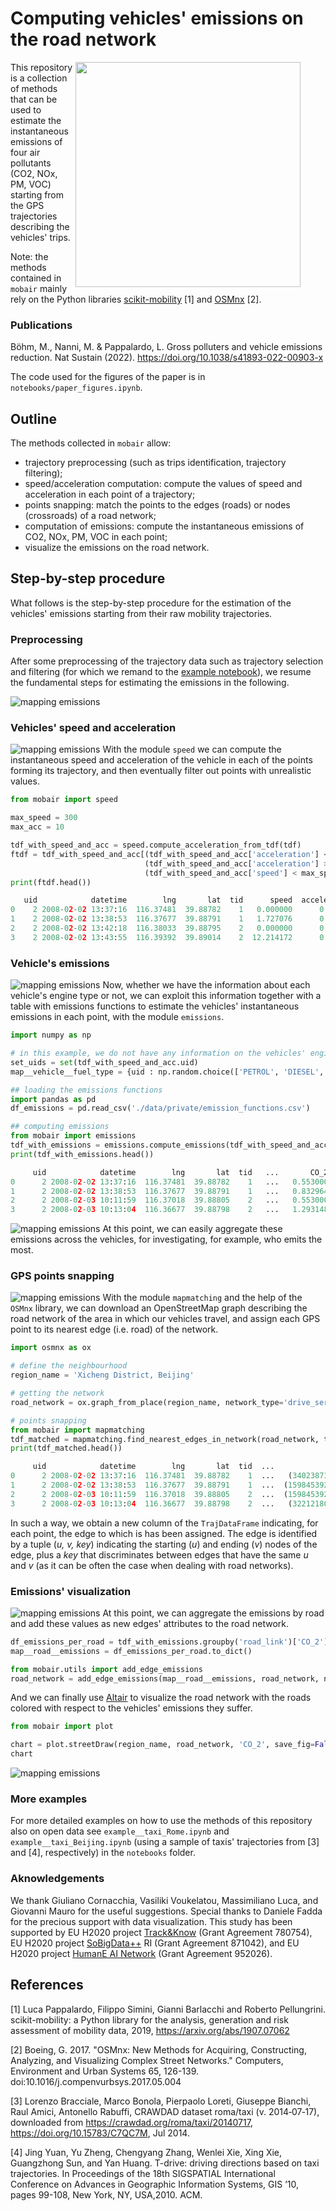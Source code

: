 # Computing vehicles' emissions on the road network

<figure>
<img align='right' width="360" height="360" src="notebooks/rome_taxi_emissions.png">
</figure>

This repository is a collection of methods that can be used to estimate the instantaneous emissions of four air pollutants (CO2, NOx, PM, VOC) starting from the GPS trajectories describing the vehicles' trips.

Note: the methods contained in ```mobair``` mainly rely on the Python libraries [scikit-mobility](https://github.com/scikit-mobility/scikit-mobility) [1] and [OSMnx](https://github.com/gboeing/osmnx) [2].

### Publications
Böhm, M., Nanni, M. & Pappalardo, L. Gross polluters and vehicle emissions reduction. Nat Sustain (2022). https://doi.org/10.1038/s41893-022-00903-x

The code used for the figures of the paper is in `notebooks/paper_figures.ipynb`.

## Outline
The methods collected in `mobair` allow:
* trajectory preprocessing (such as trips identification, trajectory filtering);
* speed/acceleration computation: compute the values of speed and acceleration in each point of a trajectory;
* points snapping: match the points to the edges (roads) or nodes (crossroads) of a road network;
* computation of emissions: compute the instantaneous emissions of CO2, NOx, PM, VOC in each point;
* visualize the emissions on the road network.


## Step-by-step procedure
What follows is the step-by-step procedure for the estimation of the vehicles' emissions starting from their raw mobility trajectories.
### Preprocessing
After some preprocessing of the trajectory data such as trajectory selection and filtering (for which we remand to the [example notebook](https://github.com/matteoboh/mobility_emissions/blob/5003f0bc4c9bc404f3e6915aa0f576eda37d7048/notebooks/example_with_public_data.ipynb)), we resume the fundamental steps for estimating the emissions in the following.

![mapping emissions](notebooks/framework_1-2.png)

### Vehicles' speed and acceleration
![mapping emissions](notebooks/framework_3.png)
With the module `speed` we can compute the instantaneous speed and acceleration of the vehicle in each of the points forming its trajectory, and then eventually filter out points with unrealistic values.
```python
from mobair import speed

max_speed = 300
max_acc = 10

tdf_with_speed_and_acc = speed.compute_acceleration_from_tdf(tdf)
ftdf = tdf_with_speed_and_acc[(tdf_with_speed_and_acc['acceleration'] < max_acc) &
                              (tdf_with_speed_and_acc['acceleration'] > -max_acc) &
                              (tdf_with_speed_and_acc['speed'] < max_speed)]
print(ftdf.head())
```
```python
   uid            datetime        lng       lat  tid      speed  acceleration
0    2 2008-02-02 13:37:16  116.37481  39.88782    1   0.000000      0.000000
1    2 2008-02-02 13:38:53  116.37677  39.88791    1   1.727076      0.017805
2    2 2008-02-02 13:42:18  116.38033  39.88795    2   0.000000      0.000000
3    2 2008-02-02 13:43:55  116.39392  39.89014    2  12.214172      0.125919
```

### Vehicle's emissions
![mapping emissions](notebooks/framework_4.png)
Now, whether we have the information about each vehicle's engine type or not, we can exploit this information together with a table with emissions functions to estimate the vehicles' instantaneous emissions in each point, with the module `emissions`.
```python
import numpy as np

# in this example, we do not have any information on the vehicles' engines, so we set 5% of the vehicles to be LPG vehicles, 20% to be diesel vehicles, and the rest petrol.
set_uids = set(tdf_with_speed_and_acc.uid)
map__vehicle__fuel_type = {uid : np.random.choice(['PETROL', 'DIESEL', 'LPG'], 1, p=[0.75, 0.2, 0.05]).item() for uid in set_uids}

## loading the emissions functions
import pandas as pd
df_emissions = pd.read_csv('./data/private/emission_functions.csv')

## computing emissions
from mobair import emissions
tdf_with_emissions = emissions.compute_emissions(tdf_with_speed_and_acc, df_emissions, map__vehicle__fuel_type)
print(tdf_with_emissions.head())
```
```python
     uid            datetime        lng       lat  tid   ...       CO_2      NO_x   ...
0      2 2008-02-02 13:37:16  116.37481  39.88782    1   ...   0.553000  0.000619   ...
1      2 2008-02-02 13:38:53  116.37677  39.88791    1   ...   0.832964  0.000743   ...
2      2 2008-02-03 10:11:59  116.37018  39.88805    2   ...   0.553000  0.000619   ...
3      2 2008-02-03 10:13:04  116.36677  39.88798    2   ...   1.293148  0.000924   ...
```

![mapping emissions](notebooks/framework_5.png)
At this point, we can easily aggregate these emissions across the vehicles, for investigating, for example, who emits the most.


### GPS points snapping
![mapping emissions](notebooks/framework_6.png)
With the module `mapmatching` and the help of the `OSMnx` library, we can download an OpenStreetMap graph describing the road network of the area in which our vehicles travel, and assign each GPS point to its nearest edge (i.e. road) of the network.
```python
import osmnx as ox

# define the neighbourhood
region_name = 'Xicheng District, Beijing'

# getting the network
road_network = ox.graph_from_place(region_name, network_type='drive_service')

# points snapping
from mobair import mapmatching
tdf_matched = mapmatching.find_nearest_edges_in_network(road_network, tdf_with_emissions, return_tdf_with_new_col=True)
print(tdf_matched.head())
```
```python
     uid            datetime        lng       lat  tid  ...                    road_link  
0      2 2008-02-02 13:37:16  116.37481  39.88782    1  ...   (340238739, 1598453917, 0)
1      2 2008-02-02 13:38:53  116.37677  39.88791    1  ...  (1598453921, 1599483533, 0)
2      2 2008-02-03 10:11:59  116.37018  39.88805    2  ...  (1598453922, 1598453929, 0)
3      2 2008-02-03 10:13:04  116.36677  39.88798    2  ...   (322121800, 1598453923, 0)
```
In such a way, we obtain a new column of the `TrajDataFrame` indicating, for each point, the edge to which is has been assigned. The edge is identified by a tuple (*u, v, key*) indicating the starting (*u*) and ending (*v*) nodes of the edge, plus a *key* that discriminates between edges that have the same *u* and *v* (as it can be often the case when dealing with road networks).

### Emissions' visualization
![mapping emissions](notebooks/framework_7.png)
At this point, we can aggregate the emissions by road and add these values as new edges' attributes to the road network.
```python
df_emissions_per_road = tdf_with_emissions.groupby('road_link')['CO_2'].sum()
map__road__emissions = df_emissions_per_road.to_dict()

from mobair.utils import add_edge_emissions
road_network = add_edge_emissions(map__road__emissions, road_network, name_of_pollutant='CO_2')
```
And we can finally use [Altair](https://altair-viz.github.io/) to visualize the road network with the roads colored with respect to the vehicles' emissions they suffer.
```python
from mobair import plot

chart = plot.streetDraw(region_name, road_network, 'CO_2', save_fig=False)
chart
```
![mapping emissions](notebooks/beijing_emissions.png)

### More examples
For more detailed examples on how to use the methods of this repository also on open data see  `example__taxi_Rome.ipynb` and `example__taxi_Beijing.ipynb` (using a sample of taxis' trajectories from [3] and [4], respectively) in the `notebooks` folder. 


### Aknowledgements
We thank Giuliano Cornacchia, Vasiliki Voukelatou, Massimiliano Luca, and Giovanni Mauro for the useful suggestions. 
Special thanks to Daniele Fadda for the precious support with data visualization.
This study has been supported by EU H2020 project [Track&Know](https://cordis.europa.eu/project/id/780754) (Grant Agreement 780754), EU H2020 project [SoBigData++](https://cordis.europa.eu/project/id/871042) RI (Grant Agreement 871042), and EU H2020 project [HumanE AI Network](https://cordis.europa.eu/project/id/952026) (Grant Agreement 952026).


## References
[1] Luca Pappalardo, Filippo Simini, Gianni Barlacchi and Roberto Pellungrini. scikit-mobility: a Python library for the analysis, generation and risk assessment of mobility data, 2019, https://arxiv.org/abs/1907.07062

[2] Boeing, G. 2017. "OSMnx: New Methods for Acquiring, Constructing, Analyzing, and Visualizing Complex Street Networks." Computers, Environment and Urban Systems 65, 126-139. doi:10.1016/j.compenvurbsys.2017.05.004

[3] Lorenzo Bracciale, Marco Bonola, Pierpaolo Loreti, Giuseppe Bianchi, Raul Amici, Antonello Rabuffi, CRAWDAD dataset roma/taxi (v. 2014‑07‑17), downloaded from https://crawdad.org/roma/taxi/20140717, https://doi.org/10.15783/C7QC7M, Jul 2014.

[4] Jing Yuan, Yu Zheng, Chengyang Zhang, Wenlei Xie, Xing Xie, Guangzhong Sun, and Yan Huang. T-drive: driving directions based on taxi trajectories. In Proceedings of the 18th SIGSPATIAL International Conference on Advances in Geographic Information Systems, GIS ’10, pages 99-108, New York, NY, USA,2010. ACM.
